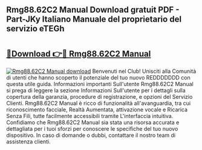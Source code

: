 ## Rmg88.62C2 Manual Download gratuit PDF - Part-JKy Italiano Manuale del proprietario del servizio eTEGh

# <h2><a href="http://dfed6xw.blite.top/?on=Rmg88.62C2+Manual">🔗Download 👉🔴 Rmg88.62C2 Manual</a></h2>

[![Rmg88.62C2 Manual download](https://i.imgur.com/lujVjoI.png)](http://dfed6xw.blite.top/?on=Rmg88.62C2+Manual)
Benvenuti nel Club! Unisciti alla Comunità di utenti che hanno scoperto il potenziale del tuo nuovo REDDDDDDD con questa utile guida. Informazioni importanti Sull'utente Rmg88.62C2 Manual si prega di leggere la sezione Informazioni Sull'utente per i dettagli sulla copertura della garanzia, procedure di registrazione, e opzioni del Servizio Clienti. Rmg88.62C2 Manual è ricco di funzionalità all'avanguardia, tra cui riconoscimento facciale, Realtà Aumentata, attivazione vocale e Ricarica Senza Fili, tutte facilmente accessibili tramite L'interfaccia intuitiva. Confidiamo che Rmg88.62C2 Manual sia stata una risorsa accurata e dettagliata per i tuoi sforzi per conoscere le specifiche del tuo nuovo dispositivo. In caso di domande o dubbi, contattare il nostro team di assistenza clienti.
